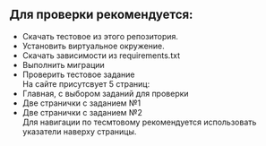 ## Для проверки рекомендуется:
- Cкачать тестовое из этого репозитория.
- Установить виртуальное окружение.
- Скачать зависимости из requirements.txt
- Выполнить миграции
- Проверить тестовое задание  
На сайте присутсвует 5 страниц:
- Главная, с выбором заданий для проверки
- Две странички с заданием №1
- Две странички с заданием №2  
Для навигации по тесмтовому рекомендуется использовать указатели наверху страницы.
